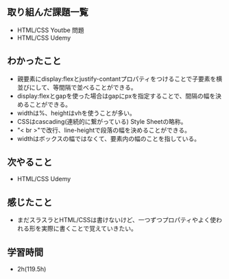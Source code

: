## 取り組んだ課題一覧
- HTML/CSS Youtbe 問題
- HTML/CSS Udemy
## わかったこと
- 親要素にdisplay:flexとjustify-contantプロパティをつけることで子要素を横並びにして、等間隔で並べることができる。 
- display:flexとgapを使った場合はgapにpxを指定することで、間隔の幅を決めることができる。
- widthは%、heightはvhを使うことが多い。
- CSSはcascading(連続的に繋がっている) Style Sheetの略称。
- "< br >"で改行、line-heightで段落の幅を決めることができる。
- widthはボックスの幅ではなくて、要素内の幅のことを指している。
## 次やること  
- HTML/CSS Udemy
## 感じたこと
- まだスラスラとHTML/CSSは書けないけど、一つずつプロパティやよく使われる形を実際に書くことで覚えていきたい。
## 学習時間
- 2h(119.5h)
